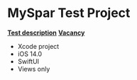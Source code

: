 # MySpar Test Project

**[Test description](https://docs.google.com/document/d/1C-YxRFd_na_JsJaIJ68PGwFPgoaKaZEZgHG-AGuULtw/edit?usp=sharing)**
**[Vacancy](https://hh.ru/vacancy/84750051?from=favorite_vacancy_list)**


- Xcode project
- iOS 14.0
- SwiftUI
- Views only
